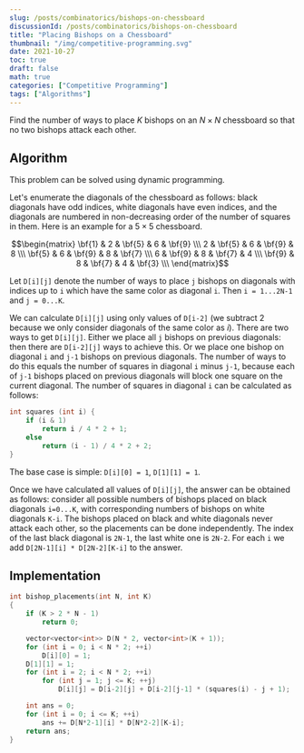 ```yaml
---
slug: /posts/combinatorics/bishops-on-chessboard
discussionId: /posts/combinatorics/bishops-on-chessboard
title: "Placing Bishops on a Chessboard"
thumbnail: "/img/competitive-programming.svg"
date: 2021-10-27
toc: true
draft: false
math: true
categories: ["Competitive Programming"]
tags: ["Algorithms"]
---
```


Find the number of ways to place $K$ bishops on an $N \times N$ chessboard so that no two bishops attack each other.

## Algorithm

This problem can be solved using dynamic programming.

Let's enumerate the diagonals of the chessboard as follows: black diagonals have odd indices, white diagonals have even indices, and the diagonals are numbered in non-decreasing order of the number of squares in them. Here is an example for a $5 \times 5$ chessboard.

$$\begin{matrix}
\bf{1} & 2 & \bf{5} & 6 & \bf{9} \\\
2 & \bf{5} & 6 & \bf{9} & 8 \\\
\bf{5} & 6 & \bf{9} & 8 & \bf{7} \\\
6 & \bf{9} & 8 & \bf{7} & 4 \\\
\bf{9} & 8 & \bf{7} & 4 & \bf{3} \\\
\end{matrix}$$

Let `D[i][j]` denote the number of ways to place `j` bishops on diagonals with indices up to `i` which have the same color as diagonal `i`.
Then `i = 1...2N-1` and `j = 0...K`.

We can calculate `D[i][j]` using only values of `D[i-2]` (we subtract 2 because we only consider diagonals of the same color as $i$).
There are two ways to get `D[i][j]`.
Either we place all `j` bishops on previous diagonals: then there are `D[i-2][j]` ways to achieve this.
Or we place one bishop on diagonal `i` and `j-1` bishops on previous diagonals.
The number of ways to do this equals the number of squares in diagonal `i` minus `j-1`, because each of `j-1` bishops placed on previous diagonals will block one square on the current diagonal.
The number of squares in diagonal `i` can be calculated as follows:

```cpp
int squares (int i) {
    if (i & 1)
        return i / 4 * 2 + 1;
    else
        return (i - 1) / 4 * 2 + 2;
}
```

The base case is simple: `D[i][0] = 1`, `D[1][1] = 1`.

Once we have calculated all values of `D[i][j]`, the answer can be obtained as follows:
consider all possible numbers of bishops placed on black diagonals `i=0...K`, with corresponding numbers of bishops on white diagonals `K-i`.
The bishops placed on black and white diagonals never attack each other, so the placements can be done independently.
The index of the last black diagonal is `2N-1`, the last white one is `2N-2`.
For each `i` we add `D[2N-1][i] * D[2N-2][K-i]` to the answer.

## Implementation

```cpp
int bishop_placements(int N, int K)
{
    if (K > 2 * N - 1)
        return 0;

    vector<vector<int>> D(N * 2, vector<int>(K + 1));
    for (int i = 0; i < N * 2; ++i)
        D[i][0] = 1;
    D[1][1] = 1;
    for (int i = 2; i < N * 2; ++i)
        for (int j = 1; j <= K; ++j)
            D[i][j] = D[i-2][j] + D[i-2][j-1] * (squares(i) - j + 1);

    int ans = 0;
    for (int i = 0; i <= K; ++i)
        ans += D[N*2-1][i] * D[N*2-2][K-i];
    return ans;
}
```
